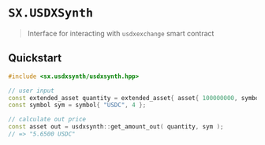 # **`SX.USDXSynth`**

> Interface for interacting with `usdxexchange` smart contract


## Quickstart

```c++
#include <sx.usdxsynth/usdxsynth.hpp>

// user input
const extended_asset quantity = extended_asset{ asset{ 100000000, symbol{"XEOS", 8} }, "udxsynthetic"_n};
const symbol sym = symbol{ "USDC", 4 };

// calculate out price
const asset out = usdxsynth::get_amount_out( quantity, sym );
// => "5.6500 USDC"
```
